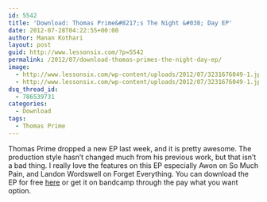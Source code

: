 ```yaml
---
id: 5542
title: 'Download: Thomas Prime&#8217;s The Night &#038; Day EP'
date: 2012-07-28T04:22:55+00:00
author: Manan Kothari
layout: post
guid: http://www.lessonsix.com/?p=5542
permalink: /2012/07/download-thomas-primes-the-night-day-ep/
image:
  - http://www.lessonsix.com/wp-content/uploads/2012/07/3231676049-1.jpg
  - http://www.lessonsix.com/wp-content/uploads/2012/07/3231676049-1.jpg
dsq_thread_id:
  - 786539731
categories:
  - Download
tags:
  - Thomas Prime
---
```

Thomas Prime dropped a new EP last week, and it is pretty awesome. The production style hasn&#8217;t changed much from his previous work, but that isn&#8217;t a bad thing. I really love the features on this EP especially Awon on So Much Pain, and Landon Wordswell on Forget Everything. You can download the EP for free <a href="http://www.mediafire.com/?z63a223uth61dyh" target="_blank">here</a> or get it on bandcamp through the pay what you want option.